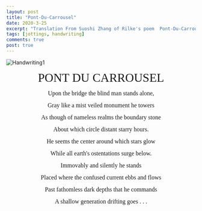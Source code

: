 ```yaml
---
layout: post
title: "Pont-Du-Carrousel"
date: 2020-3-25
excerpt: "Translation From Suoshi Zhang of Rilke's poem  Pont-Du-Carrousel"
tags: [jottings, handwriting]
comments: true
post: true
---
```


![Handwriting1](https://raw.githubusercontent.com/SUNRISINGGG/sunrisinggg.github.io/master/assets/img/Poems/handwriting1.jpg "Handwriting1")

<font size="6" face="Comic Sans MS"><center>PONT DU CARROUSEL</center></font>

<font size="3" face="Comic Sans MS"><center>Upon the bridge the blind man stands alone,</center></font>

 <font size="3" face="Comic Sans MS"><center>Gray like a mist veiled monument he towers </center></font>

 <font size="3" face="Comic Sans MS"><center>As though of nameless realms the boundary stone </center></font>

<font size="3" face="Comic Sans MS"><center> About which circle distant starry hours. </center></font>


 <font size="3" face="Comic Sans MS"><center>He seems the center around which stars glow </center></font>

 <font size="3" face="Comic Sans MS"><center>While all earth's ostentations surge below. </center></font>


 <font size="3" face="Comic Sans MS"><center>Immovably and silently he stands </center></font>

 <font size="3" face="Comic Sans MS"><center>Placed where the confused current ebbs and flows </center></font>

 <font size="3" face="Comic Sans MS"><center>Past fathomless dark depths that he commands </center></font>

 <font size="3" face="Comic Sans MS"><center>A shallow generation drifting goes . . . </center></font>



